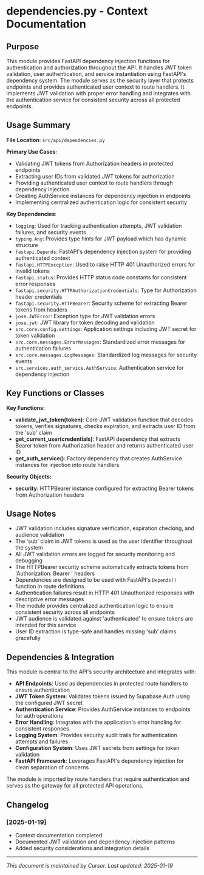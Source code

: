 # dependencies.py - Context Documentation

## Purpose

This module provides FastAPI dependency injection functions for authentication and authorization throughout the API. It handles JWT token validation, user authentication, and service instantiation using FastAPI's dependency system. The module serves as the security layer that protects endpoints and provides authenticated user context to route handlers. It implements JWT validation with proper error handling and integrates with the authentication service for consistent security across all protected endpoints.

## Usage Summary

**File Location**: `src/api/dependencies.py`

**Primary Use Cases**:

- Validating JWT tokens from Authorization headers in protected endpoints
- Extracting user IDs from validated JWT tokens for authorization
- Providing authenticated user context to route handlers through dependency injection
- Creating AuthService instances for dependency injection in endpoints
- Implementing centralized authentication logic for consistent security

**Key Dependencies**:

- `logging`: Used for tracking authentication attempts, JWT validation failures, and security events
- `typing.Any`: Provides type hints for JWT payload which has dynamic structure
- `fastapi.Depends`: FastAPI's dependency injection system for providing authenticated context
- `fastapi.HTTPException`: Used to raise HTTP 401 Unauthorized errors for invalid tokens
- `fastapi.status`: Provides HTTP status code constants for consistent error responses
- `fastapi.security.HTTPAuthorizationCredentials`: Type for Authorization header credentials
- `fastapi.security.HTTPBearer`: Security scheme for extracting Bearer tokens from headers
- `jose.JWTError`: Exception type for JWT validation errors
- `jose.jwt`: JWT library for token decoding and validation
- `src.core.config.settings`: Application settings including JWT secret for token validation
- `src.core.messages.ErrorMessages`: Standardized error messages for authentication failures
- `src.core.messages.LogMessages`: Standardized log messages for security events
- `src.services.auth_service.AuthService`: Authentication service for dependency injection

## Key Functions or Classes

**Key Functions:**

- **validate_jwt_token(token)**: Core JWT validation function that decodes tokens, verifies signatures, checks expiration, and extracts user ID from the 'sub' claim
- **get_current_user(credentials)**: FastAPI dependency that extracts Bearer token from Authorization header and returns authenticated user ID
- **get_auth_service()**: Factory dependency that creates AuthService instances for injection into route handlers

**Security Objects:**

- **security**: HTTPBearer instance configured for extracting Bearer tokens from Authorization headers

## Usage Notes

- JWT validation includes signature verification, expiration checking, and audience validation
- The 'sub' claim in JWT tokens is used as the user identifier throughout the system
- All JWT validation errors are logged for security monitoring and debugging
- The HTTPBearer security scheme automatically extracts tokens from 'Authorization: Bearer <token>' headers
- Dependencies are designed to be used with FastAPI's `Depends()` function in route definitions
- Authentication failures result in HTTP 401 Unauthorized responses with descriptive error messages
- The module provides centralized authentication logic to ensure consistent security across all endpoints
- JWT audience is validated against 'authenticated' to ensure tokens are intended for this service
- User ID extraction is type-safe and handles missing 'sub' claims gracefully

## Dependencies & Integration

This module is central to the API's security architecture and integrates with:

- **API Endpoints**: Used as dependencies in protected route handlers to ensure authentication
- **JWT Token System**: Validates tokens issued by Supabase Auth using the configured JWT secret
- **Authentication Service**: Provides AuthService instances to endpoints for auth operations
- **Error Handling**: Integrates with the application's error handling for consistent responses
- **Logging System**: Provides security audit trails for authentication attempts and failures
- **Configuration System**: Uses JWT secrets from settings for token validation
- **FastAPI Framework**: Leverages FastAPI's dependency injection for clean separation of concerns

The module is imported by route handlers that require authentication and serves as the gateway for all protected API operations.

## Changelog

### [2025-01-19]

- Context documentation completed
- Documented JWT validation and dependency injection patterns
- Added security considerations and integration details

---

_This document is maintained by Cursor. Last updated: 2025-01-19_
